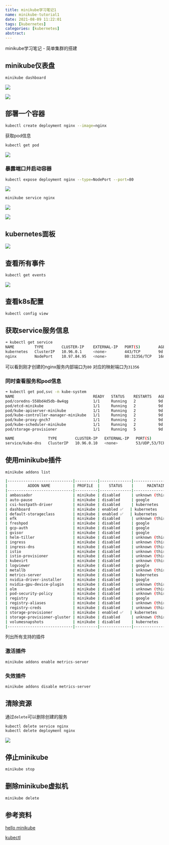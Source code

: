 ```yaml
---
title: minikube学习笔记1
name: minikube-tutorial1
date: 2021-08-09 11:22:01
tags: [kubernetes]
categories: [kubernetes]
abstract: 
---
```

minikube学习笔记 - 简单集群的搭建

<!--more-->

## minikube仪表盘

```bash
minikube dashboard
```

![](/images/minikube-tutorial1-1.png)

![](/images/minikube-tutorial1-2.png)

## 部署一个容器

```bash
kubectl create deployment nginx --image=nginx
```

获取pod信息

```bash
kubectl get pod
```

![](/images/minikube-tutorial1-3.png)

### 暴露端口并启动容器

```bash
kubectl expose deployment nginx --type=NodePort --port=80
```

![](/images/minikube-tutorial1-4.png)

```bash
minikube service nginx
```

![](/images/minikube-tutorial1-5.png)

![](/images/minikube-tutorial1-6.png)

## kubernetes面板

![](/images/minikube-tutorial1-7.png)

## 查看所有事件

```bash
kubectl get events
```

![](/images/minikube-tutorial1-8.png)

## 查看k8s配置

```bash
kubectl config view
```

## 获取service服务信息

```bash
➜ kubectl get service
NAME         TYPE        CLUSTER-IP    EXTERNAL-IP   PORT(S)        AGE
kubernetes   ClusterIP   10.96.0.1     <none>        443/TCP        9d
nginx        NodePort    10.97.84.95   <none>        80:31356/TCP   16m
```

可以看到刚才创建的nginx服务内部端口为`80` 对应的映射端口为`31356`

### 同时查看服务和pod信息

```bash
➜ kubectl get pod,svc -n kube-system
NAME                                   READY   STATUS    RESTARTS   AGE
pod/coredns-558bd4d5db-8w4qg           1/1     Running   2          9d
pod/etcd-minikube                      1/1     Running   2          9d
pod/kube-apiserver-minikube            1/1     Running   2          9d
pod/kube-controller-manager-minikube   1/1     Running   2          9d
pod/kube-proxy-gnch7                   1/1     Running   2          9d
pod/kube-scheduler-minikube            1/1     Running   2          9d
pod/storage-provisioner                1/1     Running   5          9d

NAME               TYPE        CLUSTER-IP   EXTERNAL-IP   PORT(S)                  AGE
service/kube-dns   ClusterIP   10.96.0.10   <none>        53/UDP,53/TCP,9153/TCP   9d
```



## 使用minikube插件

```bash
minikube addons list

|-----------------------------|----------|--------------|-----------------------|
|         ADDON NAME          | PROFILE  |    STATUS    |      MAINTAINER       |
|-----------------------------|----------|--------------|-----------------------|
| ambassador                  | minikube | disabled     | unknown (third-party) |
| auto-pause                  | minikube | disabled     | google                |
| csi-hostpath-driver         | minikube | disabled     | kubernetes            |
| dashboard                   | minikube | enabled ✅   | kubernetes            |
| default-storageclass        | minikube | enabled ✅   | kubernetes            |
| efk                         | minikube | disabled     | unknown (third-party) |
| freshpod                    | minikube | disabled     | google                |
| gcp-auth                    | minikube | disabled     | google                |
| gvisor                      | minikube | disabled     | google                |
| helm-tiller                 | minikube | disabled     | unknown (third-party) |
| ingress                     | minikube | disabled     | unknown (third-party) |
| ingress-dns                 | minikube | disabled     | unknown (third-party) |
| istio                       | minikube | disabled     | unknown (third-party) |
| istio-provisioner           | minikube | disabled     | unknown (third-party) |
| kubevirt                    | minikube | disabled     | unknown (third-party) |
| logviewer                   | minikube | disabled     | google                |
| metallb                     | minikube | disabled     | unknown (third-party) |
| metrics-server              | minikube | disabled     | kubernetes            |
| nvidia-driver-installer     | minikube | disabled     | google                |
| nvidia-gpu-device-plugin    | minikube | disabled     | unknown (third-party) |
| olm                         | minikube | disabled     | unknown (third-party) |
| pod-security-policy         | minikube | disabled     | unknown (third-party) |
| registry                    | minikube | disabled     | google                |
| registry-aliases            | minikube | disabled     | unknown (third-party) |
| registry-creds              | minikube | disabled     | unknown (third-party) |
| storage-provisioner         | minikube | enabled ✅   | kubernetes            |
| storage-provisioner-gluster | minikube | disabled     | unknown (third-party) |
| volumesnapshots             | minikube | disabled     | kubernetes            |
|-----------------------------|----------|--------------|-----------------------|
```

列出所有支持的插件

### 激活插件

```bash
minikube addons enable metrics-server
```

### 失效插件

```bash
minikube addons disable metrics-server
```

## 清除资源

通过`delete`可以删除创建的服务

```bash
kubectl delete service nginx
kubectl delete deployment nginx
```

![](/images/minikube-tutorial1-9.png)

## 停止minikube

```bash
minikube stop
```

## 删除minikube虚拟机

```bash
minikube delete
```



## 参考资料

[hello minikube](https://kubernetes.io/docs/tutorials/hello-minikube)

[kubectl](https://kubernetes.io/docs/reference/kubectl/overview/)